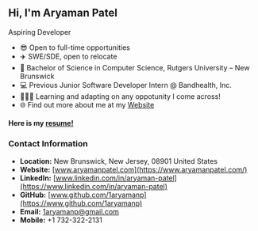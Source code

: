 ## Hi, I'm Aryaman Patel

Aspiring Developer

- 😎 Open to full-time opportunities
- ✈️ SWE/SDE, open to relocate
- 🏫 Bachelor of Science in Computer Science, Rutgers University – New Brunswick
- 💻 Previous Junior Software Developer Intern @ Bandhealth, Inc.
- 🧑🏻‍💻 Learning and adapting on any oppotunity I come across!
- 🌐 Find out more about me at my [Website](https://www.aryamanpatel.com/)

<h4>Here is my <a href="https://github.com/1aryamanp/1aryamanp/blob/main/Aryaman-Patel-Resume.pdf" class="btn btn-primary">resume!</a></h4>

### Contact Information

- **Location:** New Brunswick, New Jersey, 08901 United States
- **Website:** [www.aryamanpatel.com](https://www.aryamanpatel.com/)
- **LinkedIn:** [www.linkedin.com/in/aryaman-patel](https://www.linkedin.com/in/aryaman-patel)
- **GitHub:** [www.github.com/1aryamanp](https://www.github.com/1aryamanp)
- **Email:** [1aryamanp@gmail.com](mailto:1aryamanp@gmail.com)
- **Mobile:** +1 732-322-2131
